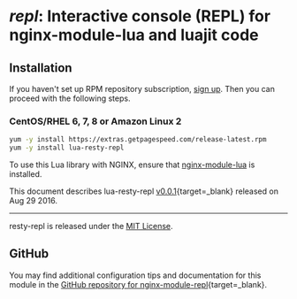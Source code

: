 # *repl*: Interactive console (REPL) for nginx-module-lua and luajit code


## Installation

If you haven't set up RPM repository subscription, [sign up](https://www.getpagespeed.com/repo-subscribe). Then you can proceed with the following steps.

### CentOS/RHEL 6, 7, 8 or Amazon Linux 2

```bash
yum -y install https://extras.getpagespeed.com/release-latest.rpm
yum -y install lua-resty-repl
```


To use this Lua library with NGINX, ensure that [nginx-module-lua](../modules/lua.md) is installed.

This document describes lua-resty-repl [v0.0.1](https://github.com/saks/lua-resty-repl/releases/tag/v0.0.1){target=_blank} 
released on Aug 29 2016.
    
<hr />

resty-repl is released under the [MIT License](http://www.opensource.org/licenses/MIT).

## GitHub

You may find additional configuration tips and documentation for this module in the [GitHub repository for 
nginx-module-repl](https://github.com/saks/lua-resty-repl){target=_blank}.